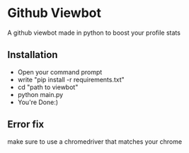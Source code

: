 # Github Viewbot

A github viewbot made in python to boost your profile stats

## Installation

- Open your command prompt
- write "pip install -r requirements.txt"
- cd "path to viewbot"
- python main.py
- You're Done:)

## Error fix

make sure to use a chromedriver that matches your chrome
